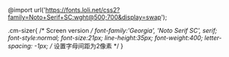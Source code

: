 @import url('https://fonts.loli.net/css2?family=Noto+Serif+SC:wght@500;700&display=swap');

.cm-sizer{
  /* Screen version */
  font-family:'Georgia', 'Noto Serif SC', serif;
  font-style:normal;
  font-size:21px;
  line-height:35px;
  font-weight:400;
  letter-spacing: -1px; /* 设置字母间距为2像素 */
}